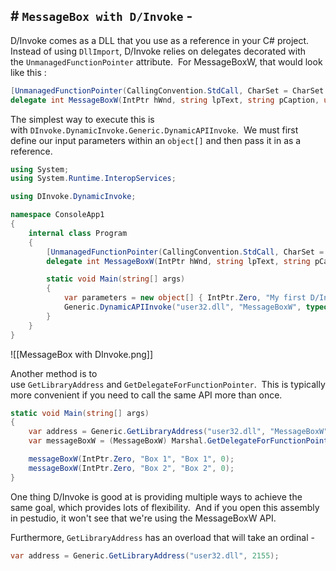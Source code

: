 ## # `MessageBox with D/Invoke` -

D/Invoke comes as a DLL that you use as a reference in your C# project. Instead of using `DllImport`, D/Invoke relies on delegates decorated with the `UnmanagedFunctionPointer` attribute.  For MessageBoxW, that would look like this :

```c#
[UnmanagedFunctionPointer(CallingConvention.StdCall, CharSet = CharSet.Unicode)]
delegate int MessageBoxW(IntPtr hWnd, string lpText, string pCaption, uint uType);
```

The simplest way to execute this is with `DInvoke.DynamicInvoke.Generic.DynamicAPIInvoke`.  We must first define our input parameters within an `object[]` and then pass it in as a reference.

```c#
using System;
using System.Runtime.InteropServices;

using DInvoke.DynamicInvoke;

namespace ConsoleApp1
{
    internal class Program
    {
        [UnmanagedFunctionPointer(CallingConvention.StdCall, CharSet = CharSet.Unicode)]
        delegate int MessageBoxW(IntPtr hWnd, string lpText, string pCaption, uint uType);

        static void Main(string[] args)
        {
            var parameters = new object[] { IntPtr.Zero, "My first D/Invoke!", "Hello World", (uint)0 };
            Generic.DynamicAPIInvoke("user32.dll", "MessageBoxW", typeof(MessageBoxW), ref parameters);
        }
    }
}
```


![[MessageBox with DInvoke.png]]

Another method is to use `GetLibraryAddress` and `GetDelegateForFunctionPointer`.  This is typically more convenient if you need to call the same API more than once.

```c#
static void Main(string[] args)
{
    var address = Generic.GetLibraryAddress("user32.dll", "MessageBoxW");
    var messageBoxW = (MessageBoxW) Marshal.GetDelegateForFunctionPointer(address, typeof(MessageBoxW));

    messageBoxW(IntPtr.Zero, "Box 1", "Box 1", 0);
    messageBoxW(IntPtr.Zero, "Box 2", "Box 2", 0);
}
```

One thing D/Invoke is good at is providing multiple ways to achieve the same goal, which provides lots of flexibility.  And if you open this assembly in pestudio, it won't see that we're using the MessageBoxW API.

Furthermore, `GetLibraryAddress` has an overload that will take an ordinal -

```c#
var address = Generic.GetLibraryAddress("user32.dll", 2155);
```


